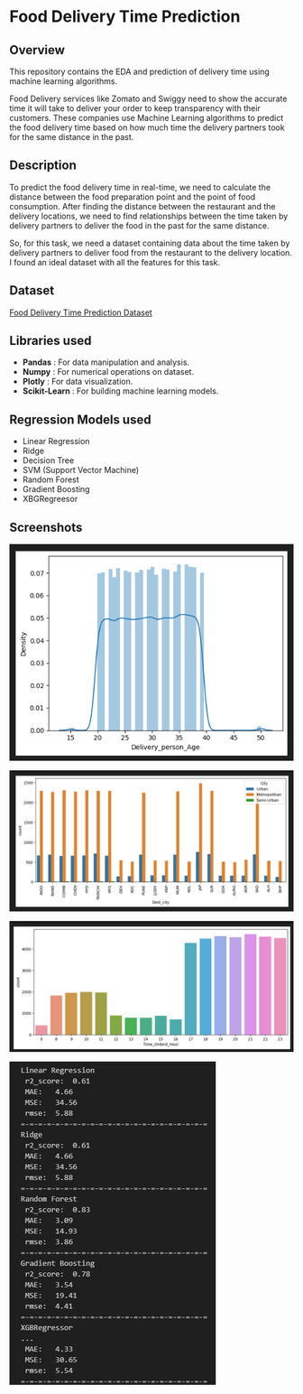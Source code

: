 # Food Delivery Time Prediction

## Overview
This repository contains the EDA and prediction of delivery time using machine learning algorithms.

Food Delivery services like Zomato and Swiggy need to show the accurate time it will take to deliver your order to keep transparency with their customers. These companies use Machine Learning algorithms to predict the food delivery time based on how much time the delivery partners took for the same distance in the past.

## Description

To predict the food delivery time in real-time, we need to calculate the distance between the food preparation point and the point of food consumption. After finding the distance between the restaurant and the delivery locations, we need to find relationships between the time taken by delivery partners to deliver the food in the past for the same distance.

So, for this task, we need a dataset containing data about the time taken by delivery partners to deliver food from the restaurant to the delivery location. I found an ideal dataset with all the features for this task.

## Dataset
[Food Delivery Time Prediction Dataset](https://www.kaggle.com/datasets/gauravmalik26/food-delivery-dataset?select=train.csv)

## Libraries used

- **Pandas** : For data manipulation and analysis.
- **Numpy** : For numerical operations on dataset.
- **Plotly** : For data visualization.
- **Scikit-Learn** : For building machine learning models.

## Regression Models used
- Linear Regression
- Ridge
- Decision Tree
- SVM (Support Vector Machine)
- Random Forest
- Gradient Boosting
- XBGRegreesor

## Screenshots
![Delivery Person Age](https://github.com/koladiyadhruvin/Food-Delivery-Time-Prediction/blob/main/delivery%20person%20age.png)

![Destination city count](https://github.com/koladiyadhruvin/Food-Delivery-Time-Prediction/blob/main/Destination%20city%20count.png)

![Time ordered hour](https://github.com/koladiyadhruvin/Food-Delivery-Time-Prediction/blob/main/time%20ordered%20hour.png)

![Models R2 Scores](https://github.com/koladiyadhruvin/Food-Delivery-Time-Prediction/blob/main/models%20r2%20Score.png)
